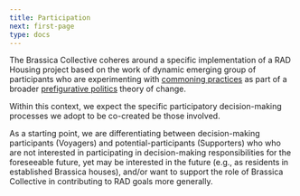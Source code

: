 ```yaml
---
title: Participation
next: first-page
type: docs
---
```


The Brassica Collective coheres around a specific implementation of a RAD Housing project based on the work of dynamic emerging group of participants who are experimenting with [commoning practices](https://commonslibrary.org/practising-commoning/) as part of a broader [prefigurative politics](https://commonslibrary.org/prefigurative-politics-in-practice/) theory of change. 

Within this context, we expect the specific participatory decision-making processes we adopt to be co-created be those involved. 

As a starting point, we are differentiating between decision-making participants (Voyagers) and potential-participants (Supporters) who who are not interested in participating in decision-making responsibilities for the foreseeable future, yet may be interested in the future (e.g., as residents in established Brassica houses), and/or want to support the role of Brassica Collective in contributing to RAD goals more generally. 

